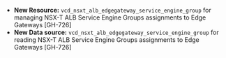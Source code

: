 * **New Resource:** `vcd_nsxt_alb_edgegateway_service_engine_group` for managing NSX-T ALB Service Engine Groups
  assignments to Edge Gateways [GH-726]
* **New Data source:** `vcd_nsxt_alb_edgegateway_service_engine_group` for reading NSX-T ALB Service Engine Groups
  assignments to Edge Gateways [GH-726]
